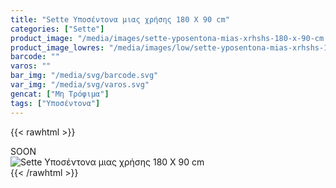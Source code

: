 ```yaml
---
title: "Sette Υποσέντονα μιας χρήσης 180 Χ 90 cm"
categories: ["Sette"]
product_image: "/media/images/sette-yposentona-mias-xrhshs-180-x-90-cm.jpg"
product_image_lowres: "/media/images/low/sette-yposentona-mias-xrhshs-180-x-90-cm.jpg"
barcode: ""
varos: ""
bar_img: "/media/svg/barcode.svg"
var_img: "/media/svg/varos.svg"
gencat: ["Μη Τρόφιμα"]
tags: ["Υποσέντονα"]
---
```

{{< rawhtml >}}

<div class="sload444"><div class="product">SOON<br><div class="pimg"><img alt="Sette Υποσέντονα μιας χρήσης 180 Χ 90 cm" title="Sette Υποσέντονα μιας χρήσης 180 Χ 90 cm" src="/media/images/sette-yposentona-mias-xrhshs-180-x-90-cm.jpg"></div></div></div>
{{< /rawhtml >}}


